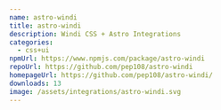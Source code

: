 ```yaml
---
name: astro-windi
title: astro-windi
description: Windi CSS + Astro Integrations
categories:
  - css+ui
npmUrl: https://www.npmjs.com/package/astro-windi
repoUrl: https://github.com/pep108/astro-windi
homepageUrl: https://github.com/pep108/astro-windi/
downloads: 13
image: /assets/integrations/astro-windi.svg
---
```

